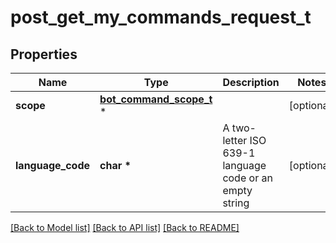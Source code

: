 # post_get_my_commands_request_t

## Properties
Name | Type | Description | Notes
------------ | ------------- | ------------- | -------------
**scope** | [**bot_command_scope_t**](bot_command_scope.md) \* |  | [optional] 
**language_code** | **char \*** | A two-letter ISO 639-1 language code or an empty string | [optional] 

[[Back to Model list]](../README.md#documentation-for-models) [[Back to API list]](../README.md#documentation-for-api-endpoints) [[Back to README]](../README.md)


